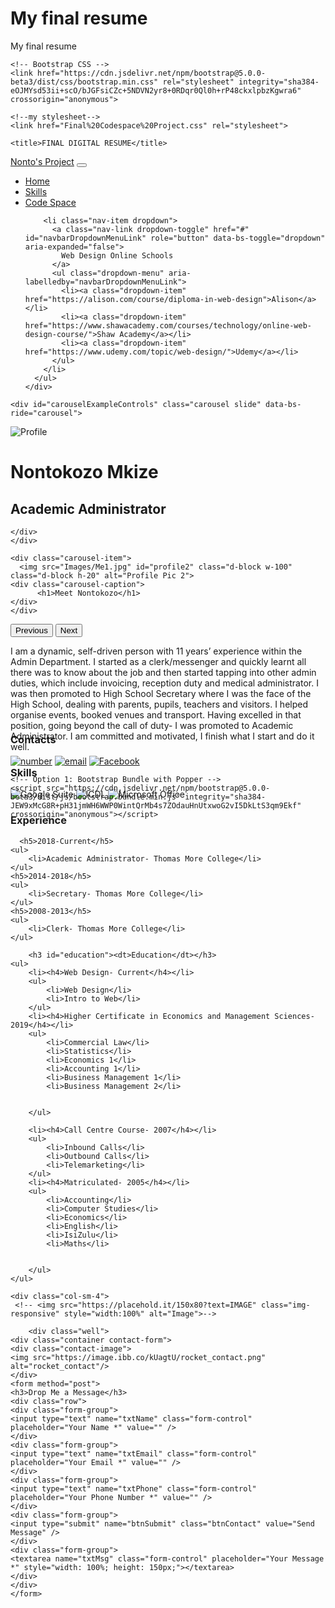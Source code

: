 # My final resume
 My final resume
<!doctype html>
<html lang="en">
  <head>
    <!-- Required meta tags -->
    <meta charset="utf-8">
    <meta name="viewport" content="width=device-width, initial-scale=1">

    <!-- Bootstrap CSS -->
    <link href="https://cdn.jsdelivr.net/npm/bootstrap@5.0.0-beta3/dist/css/bootstrap.min.css" rel="stylesheet" integrity="sha384-eOJMYsd53ii+scO/bJGFsiCZc+5NDVN2yr8+0RDqr0Ql0h+rP48ckxlpbzKgwra6" crossorigin="anonymous">
      
    <!--my stylesheet-->
    <link href="Final%20Codespace%20Project.css" rel="stylesheet">

    <title>FINAL DIGITAL RESUME</title>
  </head>
  <body>
<!--NAV-->
      <nav class="navbar navbar-expand-lg navbar-light bg-light">
  <div class="container-fluid">
    <a class="navbar-brand" href="#">Nonto's Project</a>
    <button class="navbar-toggler" type="button" data-bs-toggle="collapse" data-bs-target="#navbarNavDropdown" aria-controls="navbarNavDropdown" aria-expanded="false" aria-label="Toggle navigation">
      <span class="navbar-toggler-icon"></span>
    </button>
    <div class="collapse navbar-collapse" id="navbarNavDropdown">
      <ul class="navbar-nav">
        <li class="nav-item">
          <a class="nav-link active" aria-current="page" href="#">Home</a>
        </li>
        <li class="nav-item">
          <a class="nav-link" href="https://examples.yourdictionary.com/examples-of-skills.html">Skills</a>
        </li>
        <li class="nav-item">
          <a class="nav-link" href="https://www.codespace.co.za/">Code Space</a>
        </li>
      
        <li class="nav-item dropdown">
          <a class="nav-link dropdown-toggle" href="#" id="navbarDropdownMenuLink" role="button" data-bs-toggle="dropdown" aria-expanded="false">
            Web Design Online Schools
          </a>
          <ul class="dropdown-menu" aria-labelledby="navbarDropdownMenuLink">
            <li><a class="dropdown-item" href="https://alison.com/course/diploma-in-web-design">Alison</a></li>
            <li><a class="dropdown-item" href="https://www.shawacademy.com/courses/technology/online-web-design-course/">Shaw Academy</a></li>
            <li><a class="dropdown-item" href="https://www.udemy.com/topic/web-design/">Udemy</a></li>
          </ul>
        </li>
      </ul>
    </div>
  </div>
</nav>
    
<!--CAROUSEL-->
    <div id="carouselExampleControls" class="carousel slide" data-bs-ride="carousel">
  <div class="carousel-inner">
    <div class="carousel-item active">
      <img src="Images/Me2.jpg" id="profile1" class="d-block w-100" style="10px" alt="Profile">
    <div class="carousel-caption">
        <h1>Nontokozo Mkize</h1>
        <h2>Academic Administrator</h2>
    
    </div>
    </div>

    <div class="carousel-item">
      <img src="Images/Me1.jpg" id="profile2" class="d-block w-100" class="d-block h-20" alt="Profile Pic 2">
    <div class="carousel-caption">
          <h1>Meet Nontokozo</h1>
    </div>
    </div>
  </div>
  <button class="carousel-control-prev" type="button" data-bs-target="#carouselExampleControls" data-bs-slide="prev">
    <span class="carousel-control-prev-icon" aria-hidden="true"></span>
    <span class="visually-hidden">Previous</span>
  </button>
  <button class="carousel-control-next" type="button" data-bs-target="#carouselExampleControls" data-bs-slide="next">
    <span class="carousel-control-next-icon" aria-hidden="true"></span>
    <span class="visually-hidden">Next</span>
  </button>
</div> 
<!-- Background image -->
<div
  class="bg-image"
  style="
    background-image: url(Images/Hour%20glass%202.png);
    height: 100;
    background-repeat:repeat;
  "
>

      
<div class="container text-center">    
  <div class="row">
    <div class="col-sm-4">
    <p> I am a dynamic, self-driven person with 11 years’ experience within the Admin Department. I started as a clerk/messenger and quickly learnt all there was to know about the job and then started tapping into other admin duties, which include invoicing, reception duty and medical administrator. I was then promoted to High School Secretary where I was the face of the High School, dealing with parents, pupils, teachers and visitors. I helped organise events, booked venues and transport. Having excelled in that position, going beyond the call of duty- I was promoted to Academic Administrator. I am committed and motivated, I finish what I start and do it well.</p>  
    <div>
        <h3 id="skills">Skills</h3>
        <img id="google" src="Images/G-Suite.jpg" alt="Google Suite">
        <img id="icdl" src="Images/ICDL.jpg"alt="ICDL">
        <img id="ms" src="Images/MIcrosoft.jpg" alt="Microsoft Office">
      </div>

   
</div>
    
  <div class="col-sm-4"> 
      <h3 id="experience"><dt>Experience</dt></h3>
    
      <h5>2018-Current</h5>
    <ul>
        <li>Academic Administrator- Thomas More College</li>
    </ul>
    <h5>2014-2018</h5>
    <ul>
        <li>Secretary- Thomas More College</li>
    </ul>
    <h5>2008-2013</h5>
    <ul>
        <li>Clerk- Thomas More College</li>
    </ul>
    
        <h3 id="education"><dt>Education</dt></h3>
    <ul>
        <li><h4>Web Design- Current</h4></li>
        <ul>
            <li>Web Design</li>
            <li>Intro to Web</li>
        </ul>
        <li><h4>Higher Certificate in Economics and Management Sciences- 2019</h4></li>
        <ul>
            <li>Commercial Law</li>
            <li>Statistics</li>
            <li>Economics 1</li>
            <li>Accounting 1</li>
            <li>Business Management 1</li>
            <li>Business Management 2</li>
            
        
        </ul>

        <li><h4>Call Centre Course- 2007</h4></li>
        <ul>
            <li>Inbound Calls</li>
            <li>Outbound Calls</li>
            <li>Telemarketing</li> 
        </ul>
        <li><h4>Matriculated- 2005</h4></li>
        <ul>
            <li>Accounting</li>
            <li>Computer Studies</li>
            <li>Economics</li>
            <li>English</li>
            <li>IsiZulu</li>
            <li>Maths</li>
            
        
        </ul>
    </ul> 
</div>

    <div class="col-sm-4"> 
     <!-- <img src="https://placehold.it/150x80?text=IMAGE" class="img-responsive" style="width:100%" alt="Image">-->
    
        <div class="well">
    <div class="container contact-form">
    <div class="contact-image">
    <img src="https://image.ibb.co/kUagtU/rocket_contact.png" alt="rocket_contact"/>
    </div>
    <form method="post">
    <h3>Drop Me a Message</h3>
    <div class="row">
    <div class="form-group">
    <input type="text" name="txtName" class="form-control" placeholder="Your Name *" value="" />
    </div>
    <div class="form-group">
    <input type="text" name="txtEmail" class="form-control" placeholder="Your Email *" value="" />
    </div>
    <div class="form-group">
    <input type="text" name="txtPhone" class="form-control" placeholder="Your Phone Number *" value="" />
    </div>
    <div class="form-group">
    <input type="submit" name="btnSubmit" class="btnContact" value="Send Message" />
    </div>
    <div class="form-group">
    <textarea name="txtMsg" class="form-control" placeholder="Your Message *" style="width: 100%; height: 150px;"></textarea>
    </div>
    </div>
    </form>
</div>
</div>
    </div>
  
</div><br>
</div>
</div>
  

<footer class="container-fluid text-center">
 <h3 id="contacts">Contacts</h3>
        <a href="tel:0784923551"><img src="Images/339-3394995_png-file-phone-receiver-vector-clipart.jpg"alt="number"></a>
        <a href="mailto:nmkize@thomasmore.co.za"><img src="Images/Email%20icon.jpg" alt="email"></a> 
        <a href="https://www.facebook.com/ntokop.mkize"><img src="Images/facebook_logos_PNG19749.jpg"alt="Facebook"></a>  

</footer>
<!-- Optional JavaScript; choose one of the two! -->

    <!-- Option 1: Bootstrap Bundle with Popper -->
    <script src="https://cdn.jsdelivr.net/npm/bootstrap@5.0.0-beta3/dist/js/bootstrap.bundle.min.js" integrity="sha384-JEW9xMcG8R+pH31jmWH6WWP0WintQrMb4s7ZOdauHnUtxwoG2vI5DkLtS3qm9Ekf" crossorigin="anonymous"></script>

  </body>
</html>
      
